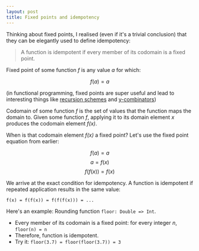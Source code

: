 ```yaml
---
layout: post
title: Fixed points and idempotency
---
```


Thinking about fixed points, I realised (even if it's a trivial conclusion) that they can be 
elegantly used to define idempotency:

> A function is idempotent if every member of its codomain is a fixed point.

Fixed point of some function *f* is any value *a* for which:

$$
f(a) = a
$$

(in functional programming, fixed points are super useful and lead to 
interesting things like [recursion schemes](https://blog.sumtypeofway.com/posts/recursion-schemes-part-4.html)
and [y-combinators](https://en.wikipedia.org/wiki/Fixed-point_combinator#Y_combinator))

Codomain of some function *f* is the set of values that the function maps the domain to. Given
some function *f*, applying it to its domain element *x* produces the codomain element *f(x)*.

When is that codomain element *f(x)* a fixed point? Let's use the fixed point equation from earlier:

$$
f(a) = a
$$
$$
a = f(x)
$$
$$
f(f(x)) = f(x)
$$

We arrive at the exact condition for idempotency. A function is idempotent if repeated
application results in the same value:

```
f(x) = f(f(x)) = f(f(f(x))) = ...
```

Here's an example: Rounding function `floor: Double => Int`. 
- Every member of its codomain is a fixed point: for every integer *n*, `floor(n) = n`
- Therefore, function is idempotent.
- Try it:  `floor(3.7) = floor(floor(3.7)) = 3`